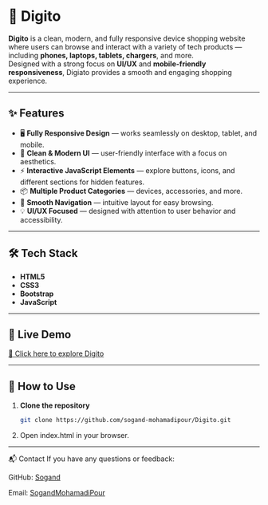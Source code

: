 # 📱 Digito

**Digito** is a clean, modern, and fully responsive device shopping website where users can browse and interact with a variety of tech products — including **phones, laptops, tablets, chargers**, and more.  
Designed with a strong focus on **UI/UX** and **mobile-friendly responsiveness**, Digiato provides a smooth and engaging shopping experience.

---

## ✨ Features

- 🖥️ **Fully Responsive Design** — works seamlessly on desktop, tablet, and mobile.
- 🎨 **Clean & Modern UI** — user-friendly interface with a focus on aesthetics.
- ⚡ **Interactive JavaScript Elements** — explore buttons, icons, and different sections for hidden features.
- 📦 **Multiple Product Categories** — devices, accessories, and more.
- 📱 **Smooth Navigation** — intuitive layout for easy browsing.
- 💡 **UI/UX Focused** — designed with attention to user behavior and accessibility.

---

## 🛠️ Tech Stack

- **HTML5**
- **CSS3**
- **Bootstrap**
- **JavaScript**

---

## 🚀 Live Demo
[🔗 Click here to explore Digito](https://sogand-mohamadipour.github.io/digito/)

---


## 📂 How to Use

1. **Clone the repository**  
   ```bash
   git clone https://github.com/sogand-mohamadipour/Digito.git
2. Open index.html in your browser.

---
📬 Contact
If you have any questions or feedback:

GitHub: [Sogand](https://github.com/Sogand-mohamadiPour)

Email:  [SogandMohamadiPour](mailto:sogandmohamadipour7@gmail.com)
